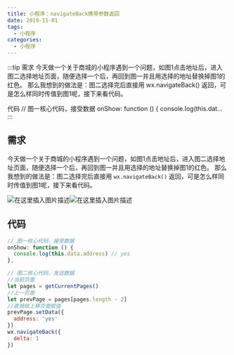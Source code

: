 ```yaml
---
title: 小程序：navigateBack携带参数返回
date: 2019-11-01
tags:
  - 小程序
categories:
  - 小程序
---
```


:::tip
需求
今天做一个关于商城的小程序遇到一个问题，如图1点击地址后，进入图二选择地址页面，随便选择一个后，再回到图一并且用选择的地址替换掉图1的红色。
那么我想到的做法是：图二选择完后直接用 wx.navigateBack() 返回，可是怎么样同时传值到图1呢，接下来看代码。

代码
// 图一核心代码，接受数据
onShow: function () {
  console.log(this.dat...
:::

<!-- more -->

## 需求
今天做一个关于商城的小程序遇到一个问题，如图1点击地址后，进入图二选择地址页面，随便选择一个后，再回到图一并且用选择的地址替换掉图1的红色。
那么我想到的做法是：图二选择完后直接用 `wx.navigateBack()` 返回，可是怎么样同时传值到图1呢，接下来看代码。

![在这里插入图片描述](https://img-blog.csdnimg.cn/20191101104408279.png?x-oss-process=image/watermark,type_ZmFuZ3poZW5naGVpdGk,shadow_10,text_aHR0cHM6Ly9ibG9nLmNzZG4ubmV0L3dlaXhpbl80Mzk3MjQzNw==,size_16,color_FFFFFF,t_70)![在这里插入图片描述](https://img-blog.csdnimg.cn/20191101104331495.png?x-oss-process=image/watermark,type_ZmFuZ3poZW5naGVpdGk,shadow_10,text_aHR0cHM6Ly9ibG9nLmNzZG4ubmV0L3dlaXhpbl80Mzk3MjQzNw==,size_16,color_FFFFFF,t_70)
## 代码
```js
// 图一核心代码，接受数据
onShow: function () {
  console.log(this.data.address) // yes
},
```
```js
// 图二核心代码，发送数据
//当前页面
let pages = getCurrentPages()
//上一页面
let prevPage = pages[pages.length - 2]
//直接给上移页面赋值
prevPage.setData({
  address: 'yes'
})
wx.navigateBack({
  delta: 1
})
```
